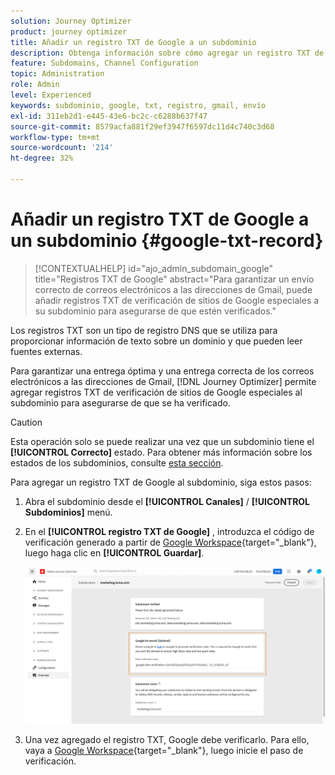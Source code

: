 ```yaml
---
solution: Journey Optimizer
product: journey optimizer
title: Añadir un registro TXT de Google a un subdominio
description: Obtenga información sobre cómo agregar un registro TXT de Google a un subdominio
feature: Subdomains, Channel Configuration
topic: Administration
role: Admin
level: Experienced
keywords: subdominio, google, txt, registro, gmail, envío
exl-id: 311eb2d1-e445-43e6-bc2c-c6288b637f47
source-git-commit: 8579acfa881f29ef3947f6597dc11d4c740c3d68
workflow-type: tm+mt
source-wordcount: '214'
ht-degree: 32%

---
```


# Añadir un registro TXT de Google a un subdominio {#google-txt-record}

>[!CONTEXTUALHELP]
>id="ajo_admin_subdomain_google"
>title="Registros TXT de Google"
>abstract="Para garantizar un envío correcto de correos electrónicos a las direcciones de Gmail, puede añadir registros TXT de verificación de sitios de Google especiales a su subdominio para asegurarse de que estén verificados."

Los registros TXT son un tipo de registro DNS que se utiliza para proporcionar información de texto sobre un dominio y que pueden leer fuentes externas.

Para garantizar una entrega óptima y una entrega correcta de los correos electrónicos a las direcciones de Gmail, [!DNL Journey Optimizer] permite agregar registros TXT de verificación de sitios de Google especiales al subdominio para asegurarse de que se ha verificado.

>[!CAUTION]
>
> Esta operación solo se puede realizar una vez que un subdominio tiene el **[!UICONTROL Correcto]** estado. Para obtener más información sobre los estados de los subdominios, consulte [esta sección](about-subdomain-delegation.md#access-delegated-subdomains).

Para agregar un registro TXT de Google al subdominio, siga estos pasos:

1. Abra el subdominio desde el **[!UICONTROL Canales]** / **[!UICONTROL Subdominios]** menú.

1. En el **[!UICONTROL registro TXT de Google]** , introduzca el código de verificación generado a partir de [Google Workspace](https://support.google.com/a/answer/183895){target="_blank"}<!--G Suite Admin tools-->, luego haga clic en **[!UICONTROL Guardar]**.

   ![](assets/subdomain-google-txt.png)

1. Una vez agregado el registro TXT, Google debe verificarlo. Para ello, vaya a [Google Workspace](https://support.google.com/a/answer/183895){target="_blank"}<!--G Suite Admin tools-->, luego inicie el paso de verificación.

